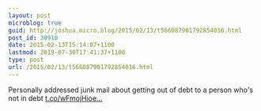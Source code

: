 ```yaml
---
layout: post
microblog: true
guid: http://joshua.micro.blog/2015/02/13/t566087901792854016.html
post_id: 38910
date: 2015-02-13T15:14:07+1100
lastmod: 2019-07-30T17:41:37+1100
type: post
url: /2015/02/13/t566087901792854016.html
---
```

Personally addressed junk mail about getting out of debt to a person who's not in debt [t.co/wFmojHioe...](http://t.co/wFmojHioeR)
